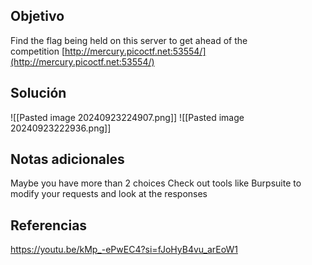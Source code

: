 
## Objetivo
Find the flag being held on this server to get ahead of the competition [http://mercury.picoctf.net:53554/](http://mercury.picoctf.net:53554/)
## Solución

![[Pasted image 20240923224907.png]]
![[Pasted image 20240923222936.png]]
## Notas adicionales
Maybe you have more than 2 choices
Check out tools like Burpsuite to modify your requests and look at the responses
## Referencias
https://youtu.be/kMp_-ePwEC4?si=fJoHyB4vu_arEoW1


